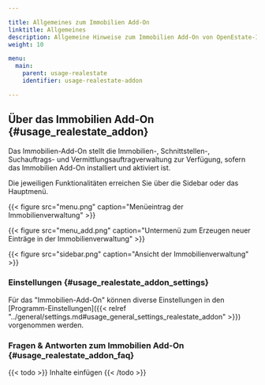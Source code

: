 ```yaml
---

title: Allgemeines zum Immobilien Add-On
linktitle: Allgemeines
description: Allgemeine Hinweise zum Immobilien Add-On von OpenEstate-ImmoTool…
weight: 10

menu:
  main:
    parent: usage-realestate
    identifier: usage-realestate-addon

---
```



## Über das Immobilien Add-On {#usage_realestate_addon}

Das Immobilien-Add-On stellt die Immobilien-, Schnittstellen-, Suchauftrags- und Vermittlungsauftragverwaltung zur Verfügung, sofern das Immobilien Add-On installiert und aktiviert ist.

Die jeweiligen Funktionalitäten erreichen Sie über die Sidebar oder das Hauptmenü.

{{< figure src="menu.png" caption="Menüeintrag der Immobilienverwaltung" >}}

{{< figure src="menu_add.png" caption="Untermenü zum Erzeugen neuer Einträge in der Immobilienverwaltung" >}}

{{< figure src="sidebar.png" caption="Ansicht der Immobilienverwaltung" >}}


### Einstellungen {#usage_realestate_addon_settings}

Für das "Immobilien-Add-On" können diverse Einstellungen in den [Programm-Einstellungen]({{< relref "../general/settings.md#usage_general_settings_realestate_addon" >}}) vorgenommen werden.


### Fragen & Antworten zum Immobilien Add-On {#usage_realestate_addon_faq}

{{< todo >}}
Inhalte einfügen
{{< /todo >}}
